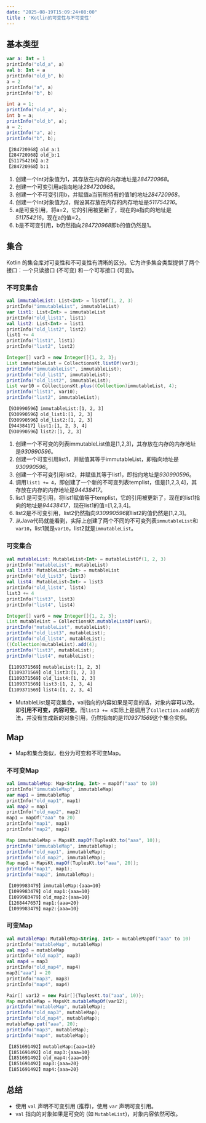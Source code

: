```yaml
---
date: "2025-08-19T15:09:24+08:00"
title : 'Kotlin的可变性与不可变性'
---
```

## 基本类型

```kotlin
var a: Int = 1  
printInfo("old_a", a)  
val b: Int = a  
printInfo("old_b", b)  
a = 2  
printInfo("a", a)  
printInfo("b", b)
```

```java
int a = 1;  
printInfo("old_a", a);  
int b = a;  
printInfo("old_b", a);  
a = 2;  
printInfo("a", a);  
printInfo("b", b);
```

```bash
【284720968】old_a:1
【284720968】old_b:1
【511754216】a:2
【284720968】b:1
```

1. 创建一个Int对象值为1，其存放在内存的内存地址是*284720968*。
2. 创建一个可变引用a指向地址*284720968*。
3. 创建一个不可变引用b，并赋值a当前所持有的值1的地址*284720968*。
4. 创建一个Int对象值为2，假设其存放在内存的内存地址是*511754216*。
5. a是可变引用，将a=2，它的引用被更新了，现在的a指向的地址是*511754216*，现在a的值=2。
6. b是不可变引用，b仍然指向*284720968*即b的值仍然是1。

## 集合

Kotlin 的集合库对可变性和不可变性有清晰的区分。它为许多集合类型提供了两个接口：一个只读接口 (不可变) 和一个可写接口 (可变)。

### 不可变集合

```kotlin
val immutableList: List<Int> = listOf(1, 2, 3)  
printInfo("immutableList", immutableList)  
var list1: List<Int> = immutableList  
printInfo("old_list1", list1)  
val list2: List<Int> = list1  
printInfo("old_list2", list2)  
list1 += 4  
printInfo("list1", list1)  
printInfo("list2", list2) 
```

```java
Integer[] var3 = new Integer[]{1, 2, 3};  
List immutableList = CollectionsKt.listOf(var3);  
printInfo("immutableList", immutableList);  
printInfo("old_list1", immutableList);  
printInfo("old_list2", immutableList);  
List var10 = CollectionsKt.plus((Collection)immutableList, 4);  
printInfo("list1", var10);  
printInfo("list2", immutableList);  
```

```bash
【930990596】immutableList:[1, 2, 3]
【930990596】old_list1:[1, 2, 3]
【930990596】old_list2:[1, 2, 3]
【94438417】list1:[1, 2, 3, 4]
【930990596】list2:[1, 2, 3]
```

1. 创建一个不可变的列表immutableList值是\[1,2,3\]，其存放在内存的内存地址是*930990596*。
2. 创建一个可变引用list1，并赋值其等于immutableList，即指向地址是*930990596*。
3. 创建一个不可变引用list2，并赋值其等于list1，即指向地址是*930990596*。
4. 调用`list1 += 4`，即创建了一个新的不可变列表templist，值是\[1,2,3,4\]，其存放在内存的内存地址是*94438417*。
5. list1 是可变引用，将list1赋值等于templist，它的引用被更新了，现在的list1指向的地址是*94438417*，现在list1的值=\[1,2,3,4\]。
6. list2是不可变引用，list2仍然指向*930990596*即list2的值仍然是\[1,2,3\]。
7. 从Java代码就能看到，实际上创建了两个不同的不可变列表`immutableList`和`var10`，list1就是`var10`，list2就是`immutableList`。

### 可变集合

```kotlin
val mutableList: MutableList<Int> = mutableListOf(1, 2, 3)  
printInfo("mutableList", mutableList)  
val list3: MutableList<Int> = mutableList  
printInfo("old_list3", list3)  
val list4: MutableList<Int> = list3  
printInfo("old_list4", list4)  
list3 += 4  
printInfo("list3", list3)  
printInfo("list4", list4)  
```

```java
Integer[] var6 = new Integer[]{1, 2, 3};  
List mutableList = CollectionsKt.mutableListOf(var6);  
printInfo("mutableList", mutableList);  
printInfo("old_list3", mutableList);  
printInfo("old_list4", mutableList);   
((Collection)mutableList).add(4);  
printInfo("list3", mutableList);  
printInfo("list4", mutableList);  
```

```bash
【1109371569】mutableList:[1, 2, 3]
【1109371569】old_list3:[1, 2, 3]
【1109371569】old_list4:[1, 2, 3]
【1109371569】list3:[1, 2, 3, 4]
【1109371569】list4:[1, 2, 3, 4]
```

- MutableList是可变集合，val指向的内容如果是可变的话，对象内容可以改。即**引用不可变，内容可变**。而`list3 += 4`实际上是调用了`Collection.add`的方法，并没有生成新的对象引用，仍然指向的是*1109371569*这个集合实例。

## Map

- Map和集合类似，也分为可变和不可变Map。

### 不可变Map

```kotlin
val immutableMap: Map<String, Int> = mapOf("aaa" to 10)  
printInfo("immutableMap", immutableMap)  
var map1 = immutableMap  
printInfo("old_map1", map1)  
val map2 = map1  
printInfo("old_map2", map2)  
map1 = mapOf("aaa" to 20)  
printInfo("map1", map1)  
printInfo("map2", map2)
```

```java
Map immutableMap = MapsKt.mapOf(TuplesKt.to("aaa", 10));  
printInfo("immutableMap", immutableMap);  
printInfo("old_map1", immutableMap);  
printInfo("old_map2", immutableMap);  
Map map1 = MapsKt.mapOf(TuplesKt.to("aaa", 20));  
printInfo("map1", map1);  
printInfo("map2", immutableMap);
```

```bash
【1099983479】immutableMap:{aaa=10}
【1099983479】old_map1:{aaa=10}
【1099983479】old_map2:{aaa=10}
【1268447657】map1:{aaa=20}
【1099983479】map2:{aaa=10}
```

### 可变Map

```kotlin
val mutableMap: MutableMap<String, Int> = mutableMapOf("aaa" to 10)  
printInfo("mutableMap", mutableMap)  
val map3 = mutableMap  
printInfo("old_map3", map3)  
val map4 = map3  
printInfo("old_map4", map4)  
map3["aaa"] = 20  
printInfo("map3", map3)  
printInfo("map4", map4)
```

```java
Pair[] var12 = new Pair[]{TuplesKt.to("aaa", 10)};  
Map mutableMap = MapsKt.mutableMapOf(var12);  
printInfo("mutableMap", mutableMap);  
printInfo("old_map3", mutableMap);  
printInfo("old_map4", mutableMap);  
mutableMap.put("aaa", 20);  
printInfo("map3", mutableMap);  
printInfo("map4", mutableMap);
```

```bash
【1851691492】mutableMap:{aaa=10}
【1851691492】old_map3:{aaa=10}
【1851691492】old_map4:{aaa=10}
【1851691492】map3:{aaa=20}
【1851691492】map4:{aaa=20}
```

## 总结

- 使用 `val` 声明不可变引用 (推荐)，使用 `var` 声明可变引用。
- `val` 指向的对象如果是可变的 (如 `MutableList`)，对象内容依然可改。
